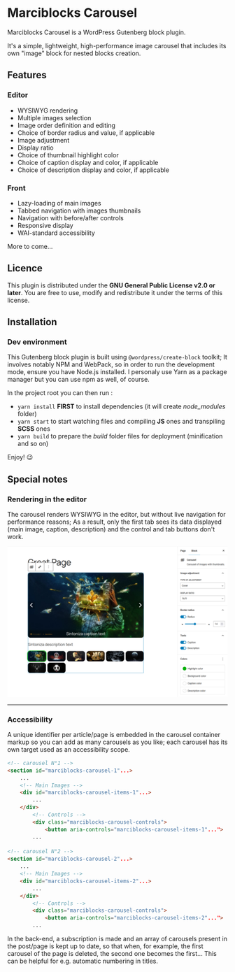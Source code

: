 # Marciblocks Carousel

Marciblocks Carousel is a WordPress Gutenberg block plugin.

It's a simple, lightweight, high-performance image carousel that includes its own "image" block for nested blocks creation.

## Features

### Editor

- WYSIWYG rendering
- Multiple images selection
- Image order definition and editing
- Choice of border radius and value, if applicable
- Image adjustment
- Display ratio
- Choice of thumbnail highlight color
- Choice of caption display and color, if applicable
- Choice of description display and color, if applicable

### Front

- Lazy-loading of main images
- Tabbed navigation with images thumbnails
- Navigation with before/after controls
- Responsive display
- WAI-standard accessibility

More to come...

## Licence

This plugin is distributed under the **GNU General Public License v2.0 or later**.
You are free to use, modify and redistribute it under the terms of this license.

## Installation

### Dev environment

This Gutenberg block plugin is built using `@wordpress/create-block` toolkit; It involves notably NPM and WebPack, so in order to run the development mode, ensure you have Node.js installed. I personaly use Yarn as a package manager but you can use npm as well, of course.

In the project root you can then run :

- `yarn install` **FIRST** to install dependencies (it will create *node_modules* folder)
- `yarn start` to start watching files and compiling **JS** ones and transpiling **SCSS** ones
- `yarn build` to prepare the *build* folder files for deployment (minification and so on)

Enjoy! 😉

## Special notes

### Rendering in the editor

The carousel renders WYSIWYG in the editor, but without live navigation for performance reasons; As a result, only the first tab sees its data displayed (main image, caption, description) and the control and tab buttons don't work.

![alt text](image-4.png)

---

### Accessibility

A unique identifier per article/page is embedded in the carousel container markup so you can add as many carousels as you like; each carousel has its own target used as an accessibility scope.

```HTML
<!-- carousel N°1 -->
<section id="marciblocks-carousel-1"...>
    ...
    <!-- Main Images -->
    <div id="marciblocks-carousel-items-1"...>
        ...
    </div>
        <!-- Controls -->
        <div class="marciblocks-carousel-controls">
            <button aria-controls="marciblocks-carousel-items-1"...">
        ...

<!-- carousel N°2 -->
<section id="marciblocks-carousel-2"...>
    ...
    <!-- Main Images -->
    <div id="marciblocks-carousel-items-2"...>
        ...
    </div>
        <!-- Controls -->
        <div class="marciblocks-carousel-controls">
            <button aria-controls="marciblocks-carousel-items-2"...">
        ...
```

In the back-end, a subscription is made and an array of carousels present in the post/page is kept up to date, so that when, for example, the first carousel of the page is deleted, the second one becomes the first... This can be helpful for e.g. automatic numbering in titles.
